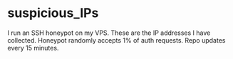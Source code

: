 # suspicious_IPs
I run an SSH honeypot on my VPS. These are the IP addresses I have collected. Honeypot randomly accepts 1% of auth requests. Repo updates every 15 minutes. 
